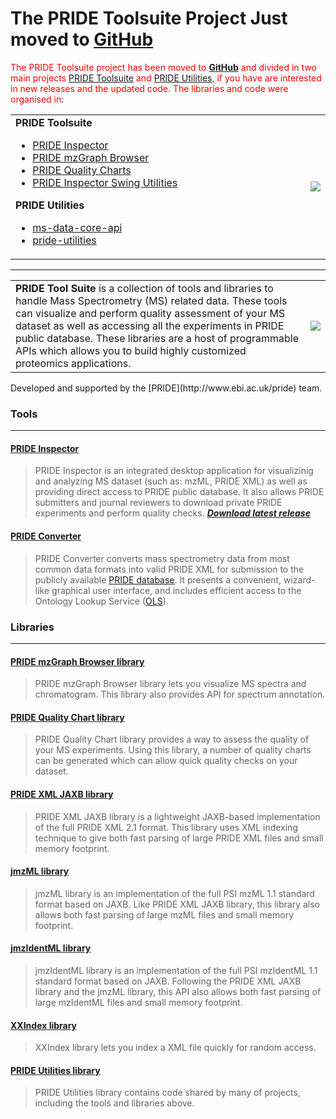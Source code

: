 # The PRIDE Toolsuite Project Just moved to [GitHub](https://github.com/PRIDE-Toolsuite) #

<font color='#ff0000 size='>The PRIDE Toolsuite project has been moved to <strong><a href='https://github.com/PRIDE-Toolsuite'>GitHub</a></strong> and divided in two main projects <a href='https://github.com/PRIDE-Toolsuite'>PRIDE Toolsuite</a> and <a href='https://github.com/PRIDE-Utilities'>PRIDE Utilities</a>, if you have are interested in new releases and the updated code. The libraries and code were organised in</font>:

<table><tr><td width='600' height='100'>
<strong>PRIDE Toolsuite</strong>

<ul><li><a href='http://github.com/PRIDE-Toolsuite/pride-inspector'>PRIDE Inspector</a>
</li><li><a href='http://github.com/PRIDE-Toolsuite/inspector-mzgraph-browser'>PRIDE mzGraph Browser</a>
</li><li><a href='http://github.com/PRIDE-Toolsuite/inspector-quality-chart'>PRIDE Quality Charts</a>
</li><li><a href='http://github.com/PRIDE-Toolsuite/inspector-swing-utils'>PRIDE Inspector Swing Utilities</a></li></ul>

<strong>PRIDE Utilities</strong>

<ul><li><a href='http://github.com/PRIDE-Utilities/ms-data-core-api'>ms-data-core-api</a>
</li><li><a href='http://github.com/PRIDE-Utilities/pride-utilities'>pride-utilities</a></li></ul>

</td><td><a href='http://github.com/PRIDE-Toolsuite'><img src='http://pride-toolsuite.googlecode.com/svn/wiki/images/googlecode-to-github.png' /></a></td>
</tr></table>


---

<table><tr><td width='600' height='100'>
<b>PRIDE Tool Suite</b> is a collection of tools and libraries to handle Mass Spectrometry (MS) related data. These tools can visualize and perform quality assessment of your MS dataset as well as accessing all the experiments in PRIDE public database. These libraries are a host of programmable APIs which allows you to build highly customized proteomics applications.</td><td><a href='http://www.ebi.ac.uk/pride'><img src='http://pride-toolsuite.googlecode.com/svn/wiki/images/pride-logo-medium.png' /></a></td>
</tr></table>
Developed and supported by the [PRIDE](http://www.ebi.ac.uk/pride) team.


### Tools ###

---

#### [PRIDE Inspector](http://code.google.com/p/pride-toolsuite/wiki/PRIDEInspector) ####
> PRIDE Inspector is an integrated desktop application for visualizinig and analyzing MS dataset (such as: mzML, PRIDE XML) as well as providing direct access to PRIDE public database. It also allows PRIDE submitters and journal reviewers to download private PRIDE experiments and perform quality checks. <a href='http://www.ebi.ac.uk/pride/resources/tools/inspector/latest/desktop/pride-inspector.zip'><i><b>Download latest release</b></i></a>

#### [PRIDE Converter](http://code.google.com/p/pride-converter/) ####
> PRIDE Converter converts mass spectrometry data from most common data formats into valid PRIDE XML for submission to the publicly available [PRIDE database](http://www.ebi.ac.uk/pride). It presents a convenient, wizard-like graphical user interface, and includes efficient access to the Ontology Lookup Service ([OLS](http://www.ebi.ac.uk/ols)).


### Libraries ###

---

#### [PRIDE mzGraph Browser library](http://code.google.com/p/pride-toolsuite/wiki/PRIDEmzGraphBrowser) ####
> PRIDE mzGraph Browser library lets you visualize MS spectra and chromatogram. This library also provides API for spectrum annotation.

#### [PRIDE Quality Chart library](http://code.google.com/p/pride-toolsuite/wiki/PRIDEQualityChart) ####
> PRIDE Quality Chart library provides a way to assess the quality of your MS experiments. Using this library, a number of quality charts can be generated which can allow quick quality checks on your dataset.

#### [PRIDE XML JAXB library](http://code.google.com/p/pride-toolsuite/wiki/PRIDEXMLJAXB) ####
> PRIDE XML JAXB library is a lightweight JAXB-based implementation of the full PRIDE XML 2.1 format. This library uses XML indexing technique to give both fast parsing of large PRIDE XML files and small memory footprint.

#### [jmzML library](http://code.google.com/p/jmzml/) ####
> jmzML library is an implementation of the full PSI mzML 1.1 standard format based on JAXB. Like PRIDE XML JAXB library, this library also allows both fast parsing of large mzML files and small memory footprint.

#### [jmzIdentML library](http://code.google.com/p/jmzidentml/) ####
> jmzIdentML library is an implementation of the full PSI mzIdentML 1.1 standard format based on JAXB. Following the PRIDE XML JAXB library and the jmzML library, this API also allows both fast parsing of large mzIdentML files and small memory footprint.

#### [XXIndex library](http://code.google.com/p/pride-toolsuite/wiki/XXIndex) ####
> XXIndex library lets you index a XML file quickly for random access.

#### [PRIDE Utilities library](http://code.google.com/p/pride-toolsuite/wiki/PRIDEUtilities) ####
> PRIDE Utilities library contains code shared by many of projects, including the tools and libraries above.